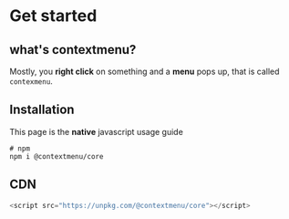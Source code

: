 # Get started

## what's contextmenu?

Mostly, you **right click** on something and a **menu** pops up, that is called `contexmenu`.

## Installation
This page is the **native** javascript usage guide

```shell
# npm
npm i @contextmenu/core
```


## CDN

```javascript
<script src="https://unpkg.com/@contextmenu/core"></script>
```